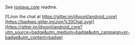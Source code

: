 See [rosjava_core](https://github.com/rosjava/rosjava_core) readme.


[![Join the chat at https://gitter.im/jihoonl/android_core](https://badges.gitter.im/Join%20Chat.svg)](https://gitter.im/jihoonl/android_core?utm_source=badge&utm_medium=badge&utm_campaign=pr-badge&utm_content=badge)